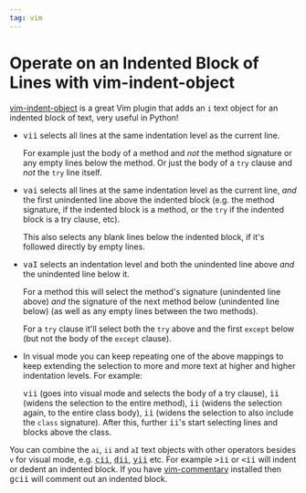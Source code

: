 ```yaml
---
tag: vim
---
```


Operate on an Indented Block of Lines with vim-indent-object
============================================================

[vim-indent-object](https://github.com/michaeljsmith/vim-indent-object) is a great Vim plugin that adds an `i` text object for an indented block of text,
very useful in Python!

* <kbd>vii</kbd> selects all lines at the same indentation level as the current line.

  For example just the body of a method and _not_ the method signature or any empty lines below the method.
  Or just the body of a `try` clause and _not_ the `try` line itself.
  
* <kbd>vai</kbd> selects all lines at the same indentation level as the current line,
  _and_ the first unindented line above the indented block (e.g. the method
  signature, if the indented block is a method, or the `try` if the indented
  block is a try clause, etc).
  
  This also selects any blank lines below the indented block, if it's followed
  directly by empty lines.

* <kbd>vaI</kbd> selects an indentation level and both the unindented line above _and_ the unindented line below it.

  For a method this will select the method's signature (unindented line above) _and_ the signature of the next method
  below (unindented line below) (as well as any empty lines between the two methods).
  
  For a `try` clause it'll select both the `try` above and the first `except` below (but not the body of the `except` clause).

* In visual mode you can keep repeating one of the above mappings to keep extending the selection to more and more text at higher and higher indentation levels.
For example:

  <kbd>vii</kbd> (goes into visual mode and selects the body of a try clause),
  <kbd>ii</kbd> (widens the selection to the entire method),
  <kbd>ii</kbd> (widens the selection again, to the entire class body),
  <kbd>ii</kbd> (widens the selection to also include the `class` signature).
  After this, further <kbd>ii</kbd>'s start selecting lines and blocks above the class.

You can combine the `ai`, `ii` and `aI` text objects with other operators besides `v` for visual mode,
e.g. <abbr title="Change an indented block (cuts the block and puts you in insert mode with the cursor where the block started)"><kbd>cii</kbd></abbr>, <abbr title="Delete (cut) an indented block"><kbd>dii</kbd></abbr>, <abbr title="Yank (copy) an indented block"><kbd>yii</kbd></abbr> etc.
For example <kbd>>ii</kbd> or <kbd><ii</kbd> will indent or dedent an indented block.
If you have [vim-commentary](https://github.com/tpope/vim-commentary) installed then
<kbd>gcii</kbd> will comment out an indented block.
